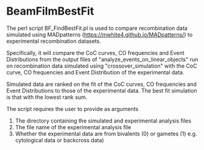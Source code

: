 # BeamFilmBestFit
The perl script BF_FindBestFit.pl is used to compare recombination data simulated using MADpatterns (https://mwhite4.github.io/MADpatterns/) to experimental recombination datasets.

Specifically, it will compare the CoC curves, CO frequencies and Event Distributions from the output files of "analyze_events_on_linear_objects" run on recombination data simulated using "crossover_simulation" with the CoC curve, CO frequencies and Event Distribution of the experimental data.

Simulated data are ranked on the fit of the CoC curves, CO frequencies and Event Distributions to those of the experimental data. The best fit simulation is that with the lowest rank sum.

The script requires the user to provide as arguments
 1. The directory containing the simulated and experimental analysis files 
 2. The file name of the experimental analysis file
 3. Whether the experimental data are from bivalents (0) or gametes (1) e.g. cytological data or backcross data)

